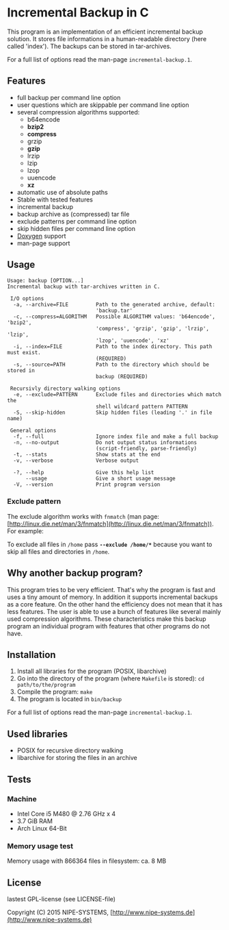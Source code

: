 # Incremental Backup in C

This program is an implementation of an efficient incremental backup solution. It stores file informations in a human-readable directory (here called 'index'). The backups can be stored in tar-archives.

For a full list of options read the man-page `incremental-backup.1`.

## Features

* full backup per command line option
* user questions which are skippable per command line option
* several compression algorithms supported:
    * b64encode
    * **bzip2**
    * **compress**
    * grzip
    * **gzip**
    * lrzip
    * lzip
    * lzop
    * uuencode
    * **xz**
* automatic use of absolute paths
* Stable with tested features
* incremental backup
* backup archive as (compressed) tar file
* exclude patterns per command line option
* skip hidden files per command line option
* [Doxygen](http://www.stack.nl/~dimitri/doxygen/index.html) support
* man-page support

## Usage

    Usage: backup [OPTION...]
    Incremental backup with tar-archives written in C.
    
     I/O options
      -a, --archive=FILE         Path to the generated archive, default:
                                 'backup.tar'
      -c, --compress=ALGORITHM   Possible ALGORITHM values: 'b64encode', 'bzip2',
                                 'compress', 'grzip', 'gzip', 'lrzip', 'lzip',
                                 'lzop', 'uuencode', 'xz'
      -i, --index=FILE           Path to the index directory. This path must exist.
                                 (REQUIRED)
      -s, --source=PATH          Path to the directory which should be stored in
                                 backup (REQUIRED)
    
     Recursivly directory walking options
      -e, --exclude=PATTERN      Exclude files and directories which match the
                                 shell wildcard pattern PATTERN
      -S, --skip-hidden          Skip hidden files (leading '.' in file name)
    
     General options
      -f, --full                 Ignore index file and make a full backup
      -n, --no-output            Do not output status informations
                                 (script-friendly, parse-friendly)
      -t, --stats                Show stats at the end
      -v, --verbose              Verbose output
    
      -?, --help                 Give this help list
          --usage                Give a short usage message
      -V, --version              Print program version

### Exclude pattern

The exclude algorithm works with `fnmatch` (man page: [http://linux.die.net/man/3/fnmatch](http://linux.die.net/man/3/fnmatch)). For example:

To exclude all files in `/home` pass **`--exclude /home/*`** because you want to skip all files and directories in `/home`.

## Why another backup program?

This program tries to be very efficient. That's why the program is fast and uses a tiny amount of memory. In addition it supports incremental backups as a core feature. On the other hand the efficiency does not mean that it has less features. The user is able to use a bunch of features like several mainly used compression algorithms. These characteristics make this backup program an individual program with features that other programs do not have.

## Installation

1. Install all libraries for the program (POSIX, libarchive)
2. Go into the directory of the program (where `Makefile` is stored): `cd path/to/the/program`
3. Compile the program: `make`
4. The program is located in `bin/backup`

For a full list of options read the man-page `incremental-backup.1`.

## Used libraries

* POSIX for recursive directory walking
* libarchive for storing the files in an archive

## Tests

### Machine

* Intel Core i5 M480 @ 2.76 GHz x 4
* 3.7 GiB RAM
* Arch Linux 64-Bit

### Memory usage test

Memory usage with 866364 files in filesystem: ca. 8 MB

## License

lastest GPL-license (see LICENSE-file)

Copyright (C) 2015 NIPE-SYSTEMS, [http://www.nipe-systems.de](http://www.nipe-systems.de)
